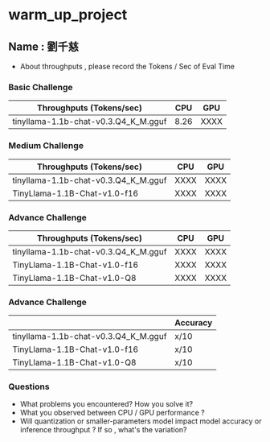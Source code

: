 # warm_up_project
## Name : 劉千慈

* About throughputs , please record the Tokens / Sec of Eval Time 

### Basic Challenge
| Throughputs (Tokens/sec) | CPU      | GPU      | 
| --------                 | -------- | -------- | 
| tinyllama-1.1b-chat-v0.3.Q4_K_M.gguf  | 8.26     | XXXX     |


### Medium Challenge
| Throughputs (Tokens/sec) | CPU      | GPU      | 
| --------                 | -------- | -------- | 
| tinyllama-1.1b-chat-v0.3.Q4_K_M.gguf  | XXXX     | XXXX     |
| TinyLlama-1.1B-Chat-v1.0-f16  | XXXX     | XXXX     |



### Advance Challenge
| Throughputs (Tokens/sec) | CPU      | GPU      | 
| --------                 | -------- | -------- | 
| tinyllama-1.1b-chat-v0.3.Q4_K_M.gguf  | XXXX     | XXXX     |
| TinyLlama-1.1B-Chat-v1.0-f16  | XXXX     | XXXX     |
| TinyLlama-1.1B-Chat-v1.0-Q8  | XXXX     | XXXX     |


### Advance Challenge

|                           | Accuracy  |
| --------                 | --------  |
| tinyllama-1.1b-chat-v0.3.Q4_K_M.gguf | x/10     |
| TinyLlama-1.1B-Chat-v1.0-f16         | x/10     |
| TinyLlama-1.1B-Chat-v1.0-Q8          | x/10     |

### Questions
* What problems you encountered? How you solve it?
* What you observed between CPU / GPU performance ?    
* Will quantization or smaller-parameters model impact model accuracy or inference throughput ? If so , what's the variation?


